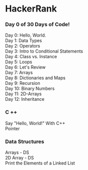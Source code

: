 # HackerRank

<h3>Day 0 of 30 Days of Code!</h3>
Day 0: Hello, World.<br>
Day 1: Data Types<br>
Day 2: Operators<br>
Day 3: Intro to Conditional Statements<br>
Day 4: Class vs. Instance<br>
Day 5: Loops<br>
Day 6: Let's Review<br>
Day 7: Arrays<br>
Day 8: Dictionaries and Maps<br>
Day 9: Recursion<br>
Day 10: Binary Numbers<br>
Day 11: 2D-Arrays<br>
Day 12: Inheritance<br>

<h3>C ++</h3>
Say "Hello, World!" With C++<br>
Pointer<br>

<h3>Data Structures</h3>
Arrays - DS<br>
2D Array - DS<br>
Print the Elements of a Linked List<br>
